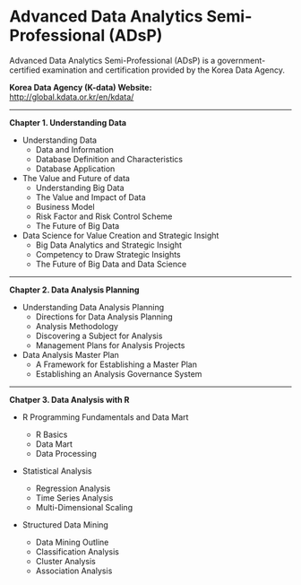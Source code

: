 # Advanced Data Analytics Semi-Professional (ADsP)

Advanced Data Analytics Semi-Professional (ADsP) is a government-certified examination and certification provided by the Korea Data Agency.

**Korea Data Agency (K-data) Website:**  
http://global.kdata.or.kr/en/kdata/

----------------------
**Chapter 1. Understanding Data**

- Understanding Data
  - Data and Information
  - Database Definition and Characteristics
  - Database Application
- The Value and Future of data
  - Understanding Big Data
  - The Value and Impact of Data
  - Business Model
  - Risk Factor and Risk Control Scheme
  - The Future of Big Data
- Data Science for Value Creation and Strategic Insight
  - Big Data Analytics and Strategic Insight
  - Competency to Draw Strategic Insights
  - The Future of Big Data and Data Science


----------

**Chapter 2. Data Analysis Planning**

- Understanding Data Analysis Planning
  - Directions for Data Analysis Planning
  - Analysis Methodology
  - Discovering a Subject for Analysis
  - Management Plans for Analysis Projects
- Data Analysis Master Plan
  - A Framework for Establishing a Master Plan
  - Establishing an Analysis Governance System

---------

**Chatper 3. Data Analysis with R**

- R Programming Fundamentals and Data Mart
  - R Basics
  - Data Mart
  - Data Processing

- Statistical Analysis
  - Regression Analysis 
  - Time Series Analysis
  - Multi-Dimensional Scaling

- Structured Data Mining
  - Data Mining Outline
  - Classification Analysis
  - Cluster Analysis
  - Association Analysis

